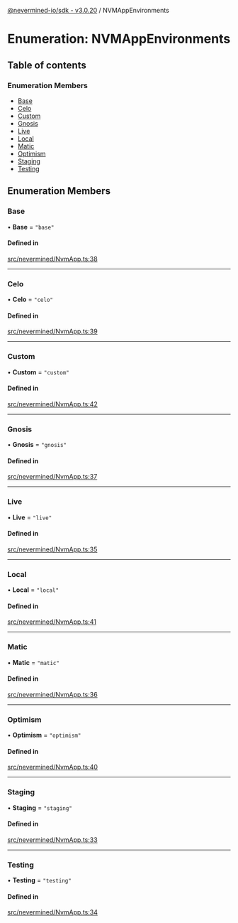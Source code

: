 [@nevermined-io/sdk - v3.0.20](../code-reference.md) / NVMAppEnvironments

# Enumeration: NVMAppEnvironments

## Table of contents

### Enumeration Members

- [Base](NVMAppEnvironments.md#base)
- [Celo](NVMAppEnvironments.md#celo)
- [Custom](NVMAppEnvironments.md#custom)
- [Gnosis](NVMAppEnvironments.md#gnosis)
- [Live](NVMAppEnvironments.md#live)
- [Local](NVMAppEnvironments.md#local)
- [Matic](NVMAppEnvironments.md#matic)
- [Optimism](NVMAppEnvironments.md#optimism)
- [Staging](NVMAppEnvironments.md#staging)
- [Testing](NVMAppEnvironments.md#testing)

## Enumeration Members

### Base

• **Base** = `"base"`

#### Defined in

[src/nevermined/NvmApp.ts:38](https://github.com/nevermined-io/sdk-js/blob/fda834d746a6bb5136bf84409374b98a30682055/src/nevermined/NvmApp.ts#L38)

---

### Celo

• **Celo** = `"celo"`

#### Defined in

[src/nevermined/NvmApp.ts:39](https://github.com/nevermined-io/sdk-js/blob/fda834d746a6bb5136bf84409374b98a30682055/src/nevermined/NvmApp.ts#L39)

---

### Custom

• **Custom** = `"custom"`

#### Defined in

[src/nevermined/NvmApp.ts:42](https://github.com/nevermined-io/sdk-js/blob/fda834d746a6bb5136bf84409374b98a30682055/src/nevermined/NvmApp.ts#L42)

---

### Gnosis

• **Gnosis** = `"gnosis"`

#### Defined in

[src/nevermined/NvmApp.ts:37](https://github.com/nevermined-io/sdk-js/blob/fda834d746a6bb5136bf84409374b98a30682055/src/nevermined/NvmApp.ts#L37)

---

### Live

• **Live** = `"live"`

#### Defined in

[src/nevermined/NvmApp.ts:35](https://github.com/nevermined-io/sdk-js/blob/fda834d746a6bb5136bf84409374b98a30682055/src/nevermined/NvmApp.ts#L35)

---

### Local

• **Local** = `"local"`

#### Defined in

[src/nevermined/NvmApp.ts:41](https://github.com/nevermined-io/sdk-js/blob/fda834d746a6bb5136bf84409374b98a30682055/src/nevermined/NvmApp.ts#L41)

---

### Matic

• **Matic** = `"matic"`

#### Defined in

[src/nevermined/NvmApp.ts:36](https://github.com/nevermined-io/sdk-js/blob/fda834d746a6bb5136bf84409374b98a30682055/src/nevermined/NvmApp.ts#L36)

---

### Optimism

• **Optimism** = `"optimism"`

#### Defined in

[src/nevermined/NvmApp.ts:40](https://github.com/nevermined-io/sdk-js/blob/fda834d746a6bb5136bf84409374b98a30682055/src/nevermined/NvmApp.ts#L40)

---

### Staging

• **Staging** = `"staging"`

#### Defined in

[src/nevermined/NvmApp.ts:33](https://github.com/nevermined-io/sdk-js/blob/fda834d746a6bb5136bf84409374b98a30682055/src/nevermined/NvmApp.ts#L33)

---

### Testing

• **Testing** = `"testing"`

#### Defined in

[src/nevermined/NvmApp.ts:34](https://github.com/nevermined-io/sdk-js/blob/fda834d746a6bb5136bf84409374b98a30682055/src/nevermined/NvmApp.ts#L34)
